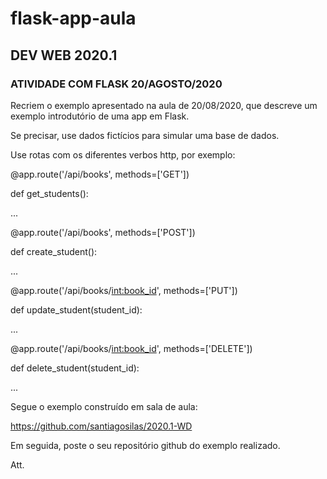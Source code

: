 # flask-app-aula
## DEV WEB 2020.1
### ATIVIDADE COM FLASK 20/AGOSTO/2020
Recriem o exemplo apresentado na aula de 20/08/2020, que descreve um exemplo introdutório de uma app em Flask. 

Se precisar, use dados fictícios para simular uma base de dados. 

Use rotas com os diferentes verbos http, por exemplo:

@app.route('/api/books', methods=['GET'])

def get_students():

...

@app.route('/api/books', methods=['POST'])

def create_student():

...

@app.route('/api/books/<int:book_id>', methods=['PUT'])

def update_student(student_id):

...

@app.route('/api/books/<int:book_id>', methods=['DELETE'])

def delete_student(student_id):

...

Segue o exemplo construído em sala de aula:

https://github.com/santiagosilas/2020.1-WD


Em seguida, poste o seu repositório github do exemplo realizado.

Att.
